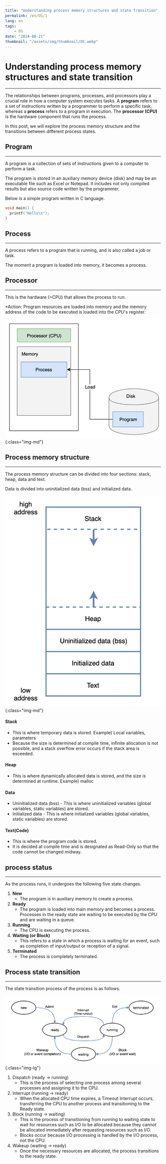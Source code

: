 ```yaml
---
title: "Understanding process memory structures and state transition"
permalink: /en/OS/1
lang: en
tags:
    - OS
date: "2024-08-21"
thumbnail: "/assets/img/thumbnail/OS.webp"
---
```


# Understanding process memory structures and state transition
---

The relationships between programs, processes, and processors play a crucial role in how a computer system executes tasks. A **program** refers to a set of instructions written by a programmer to perform a specific task, whereas a **process** refers to a program in execution. The **processor (CPU)** is the hardware component that runs the process.

In this post, we will explore the process memory structure and the transitions between different process states.

## Program
---

A program is a collection of sets of instructions given to a computer to perform a task.

The program is stored in an auxiliary memory device (disk) and may be an executable file such as Excel or Notepad. It includes not only compiled results but also source code written by the programmer.

Below is a simple program written in C language.

```c
void main() {
  printf("Hello\n");
}
```

## Process
---

A process refers to a program that is running, and is also called a job or task. 

The moment a program is loaded into memory, it becomes a process.

## Processor
---

This is the hardware (=CPU) that allows the process to run.

*Action: Program resources are loaded into memory and the memory address of the code to be executed is loaded into the CPU's register.

![program, processor, process](/assets/img/posts/OS/1/1.webp "program, processor, process"){:class="img-md"}

## Process memory structure
---

The process memory structure can be divided into four sections: stack, heap, data and text.

Data is divided into uninitialized data (bss) and initialized data.

![Process memory structure](/assets/img/posts/OS/1/2.webp "Process memory structure"){:class="img-md"}

#### Stack 
- This is where temporary data is stored. Example) Local variables, parameters
- Because the size is determined at compile time, infinite allocation is not possible, and a stack overflow error occurs if the stack area is exceeded.

#### Heap 
- This is where dynamically allocated data is stored, and the size is determined at runtime. Example) malloc

#### Data
- Uninitialized data (bss) - This is where uninitialized variables (global variables, static variables) are stored.
- Initialized data - This is where initialized variables (global variables, static variables) are stored.

#### Text(Code) 
- This is where the program code is stored.
- It is decided at compile time and is designated as Read-Only so that the code cannot be changed midway.

## process status
---

As the process runs, it undergoes the following five state changes.

1. **New**
    - The program is in auxiliary memory to create a process.
2. **Ready**
    - The program is loaded into main memory and becomes a process. Processes in the ready state are waiting to be executed by the CPU and are waiting in a queue.
3. **Running**
    - The CPU is executing the process.
4. **Waiting (or Block)**
    - This refers to a state in which a process is waiting for an event, such as completion of input/output or reception of a signal.
5. **Terminated**
    - The process is completely terminated.

## Process state transition
---

The state transition process of the process is as follows.

![Process state transition](/assets/img/posts/OS/1/3.webp "Process state transition"){:class="img-lg"}
1. Dispatch (ready -> running) 
    - This is the process of selecting one process among several processes and assigning it to the CPU.
2. Interrupt (running -> ready) 
    - When the allocated CPU time expires, a Timeout Interrupt occurs, transferring the CPU to another process and transitioning to the Ready state.
3. Block (running -> waiting) 
    - This is the process of transitioning from running to waiting state to wait for resources such as I/O to be allocated because they cannot be allocated immediately after requesting resources such as I/O.
    - Blocks occur because I/O processing is handled by the I/O process, not the CPU.
4. Wakeup (waiting -> ready) 
    - Once the necessary resources are allocated, the process transitions to the ready state.
